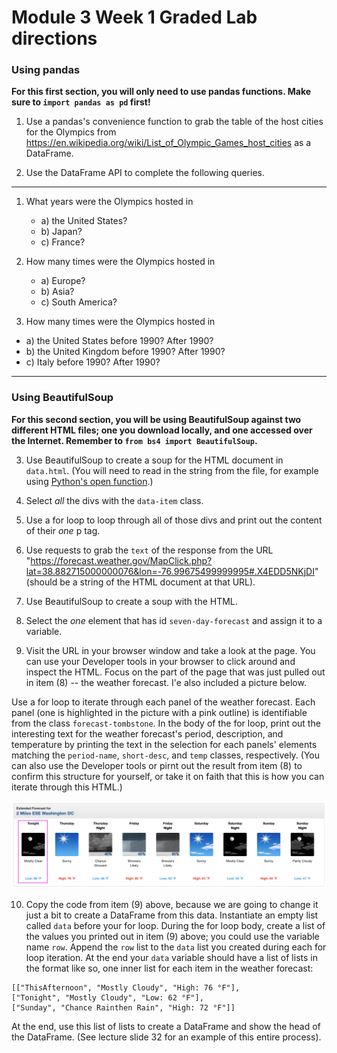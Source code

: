 # Module 3 Week 1 Graded Lab directions

### Using pandas

**For this first section, you will only need to use pandas functions. Make sure to `import pandas as pd` first!**

1. Use a pandas's convenience function to grab the table of the host cities for the Olympics from https://en.wikipedia.org/wiki/List_of_Olympic_Games_host_cities as a DataFrame.

2. Use the DataFrame API to complete the following queries.
---
1. What years were the Olympics hosted in 
	- a) the United States? 
	- b) Japan? 
	- c) France?

2. How many times were the Olympics hosted in
	- a) Europe?
	- b) Asia?
	- c) South America?

3. How many times were the Olympics hosted in
- a) the United States before 1990? After 1990?
- b) the United Kingdom before 1990? After 1990?
- c) Italy before 1990? After 1990?
------

### Using BeautifulSoup

**For this second section, you will be using BeautifulSoup against two different HTML files; one you download locally, and one accessed over the Internet. Remember to `from bs4 import BeautifulSoup`.**


3. Use BeautifulSoup to create a soup for the HTML document in `data.html`. (You will need to read in the string from the file, for example using [Python's open function](https://docs.python.org/3/library/functions.html#open).)

4. Select *all* the divs with the `data-item` class.

5. Use a for loop to loop through all of those divs and print out the content of their *one* p tag.

6. Use requests to grab the `text` of the response from the URL "https://forecast.weather.gov/MapClick.php?lat=38.882715000000076&lon=-76.99675499999995#.X4EDD5NKjDI" (should be a string of the HTML document at that URL).

7. Use BeautifulSoup to create a soup with the HTML.

8. Select the *one* element that has id `seven-day-forecast` and assign it to a variable.

9. Visit the URL in your browser window and take a look at the page. You can use your Developer tools in your browser to click around and inspect the HTML. Focus on the part of the page that was just pulled out in item (8) -- the weather forecast. I'e also included a picture below.

Use a for loop to iterate through each panel of the weather forecast. Each panel (one is highlighted in the picture with a pink outline) is identifiable from the class `forecast-tombstone`. In the body of the for loop, print out the interesting text for the weather forecast's period, description, and temperature by printing the text in the selection for each panels' elements matching the `period-name`, `short-desc`, and `temp` classes, respectively. (You can also use the Developer tools or pirnt out the result from item (8) to confirm this structure for yourself, or take it on faith that this is how you can iterate through this HTML.)

![](weather-forecast-section.png)

10. Copy the code from item (9) above, because we are going to change it just a bit to create a DataFrame from this data. Instantiate an empty list called `data` before your for loop. During the for loop body, create a list of the values you printed out in item (9) above; you could use the variable name `row`. Append the `row` list to the `data` list you created during each for loop iteration. At the end your `data` variable should have a list of lists in the format like so, one inner list for each item in the weather forecast:
```
[["ThisAfternoon", "Mostly Cloudy", "High: 76 °F"],
["Tonight", "Mostly Cloudy", "Low: 62 °F"],
["Sunday", "Chance Rainthen Rain", "High: 72 °F"]]
```
 At the end, use this list of lists to create a DataFrame and show the head of the DataFrame. 
 (See lecture slide 32 for an example of this entire process).